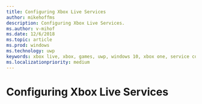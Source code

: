 ```yaml
---
title: Configuring Xbox Live Services
author: mikehoffms
description: Configuring Xbox Live Services.
ms.author: v-mihof
ms.date: 12/6/2018
ms.topic: article
ms.prod: windows
ms.technology: uwp
keywords: xbox live, xbox, games, uwp, windows 10, xbox one, service configuration
ms.localizationpriority: medium
---
```

# Configuring Xbox Live Services

